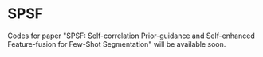 # SPSF
Codes for paper "SPSF: Self-correlation Prior-guidance and Self-enhanced Feature-fusion for Few-Shot Segmentation" will be available soon.
